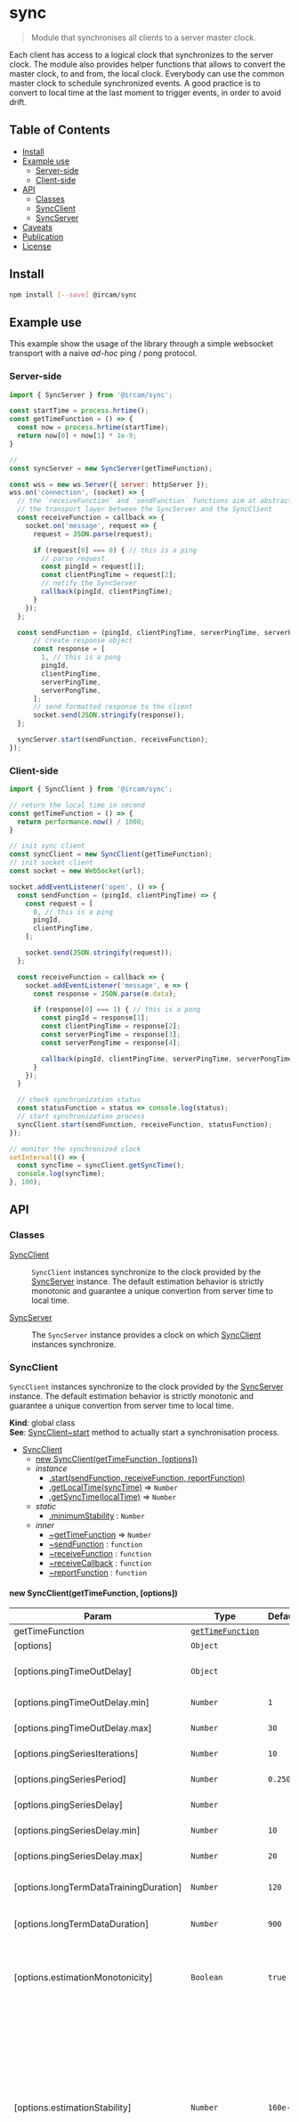 # sync

> Module that synchronises all clients to a server master clock. 

Each client has access to a logical clock that synchronizes to the server
clock. The module also provides helper functions that allows to convert the
master clock, to and from, the local clock. Everybody can use the common master
clock to schedule synchronized events. A good practice is to convert to local
time at the last moment to trigger events, in order to avoid drift.

## Table of Contents

<!-- toc -->

- [Install](#install)
- [Example use](#example-use)
  * [Server-side](#server-side)
  * [Client-side](#client-side)
- [API](#api)
  * [Classes](#classes)
  * [SyncClient](#syncclient)
  * [SyncServer](#syncserver)
- [Caveats](#caveats)
- [Publication](#publication)
- [License](#license)

<!-- tocstop -->

## Install

```sh
npm install [--save] @ircam/sync
```

## Example use

This example show the usage of the library through a simple websocket transport with a naive _ad-hoc_ ping / pong protocol.

### Server-side

```js
import { SyncServer } from '@ircam/sync';

const startTime = process.hrtime();
const getTimeFunction = () => {
  const now = process.hrtime(startTime);
  return now[0] + now[1] * 1e-9;
}

// 
const syncServer = new SyncServer(getTimeFunction);

const wss = new ws.Server({ server: httpServer });
wss.on('connection', (socket) => {
  // the `receiveFunction` and `sendFunction` functions aim at abstracting 
  // the transport layer between the SyncServer and the SyncClient
  const receiveFunction = callback => {
    socket.on('message', request => {
      request = JSON.parse(request);

      if (request[0] === 0) { // this is a ping
        // parse request
        const pingId = request[1];
        const clientPingTime = request[2];
        // notify the SyncServer
        callback(pingId, clientPingTime);
      }
    });
  };

  const sendFunction = (pingId, clientPingTime, serverPingTime, serverPongTime) => {
      // create response object
      const response = [
        1, // this is a pong
        pingId,
        clientPingTime,
        serverPingTime,
        serverPongTime,
      ];
      // send formatted response to the client
      socket.send(JSON.stringify(response));
  };

  syncServer.start(sendFunction, receiveFunction);
});
```

### Client-side

```js
import { SyncClient } from '@ircam/sync';

// return the local time in second
const getTimeFunction = () => {
  return performance.now() / 1000;
}

// init sync client
const syncClient = new SyncClient(getTimeFunction);
// init socket client
const socket = new WebSocket(url);

socket.addEventListener('open', () => {
  const sendFunction = (pingId, clientPingTime) => {
    const request = [
      0, // this is a ping
      pingId,
      clientPingTime,
    ];

    socket.send(JSON.stringify(request));
  };

  const receiveFunction = callback => {
    socket.addEventListener('message', e => {
      const response = JSON.parse(e.data);

      if (response[0] === 1) { // this is a pong
        const pingId = response[1];
        const clientPingTime = response[2];
        const serverPingTime = response[3];
        const serverPongTime = response[4];

        callback(pingId, clientPingTime, serverPingTime, serverPongTime);
      }
    });
  }

  // check synchronization status
  const statusFunction = status => console.log(status);
  // start synchronization process
  syncClient.start(sendFunction, receiveFunction, statusFunction);
});

// monitor the synchronized clock
setInterval(() => {
  const syncTime = syncClient.getSyncTime();
  console.log(syncTime);
}, 100);
```

## API

<!-- api -->

### Classes

<dl>
<dt><a href="#SyncClient">SyncClient</a></dt>
<dd><p><code>SyncClient</code> instances synchronize to the clock provided
by the <a href="#SyncServer">SyncServer</a> instance. The default estimation behavior is
strictly monotonic and guarantee a unique convertion from server time
to local time.</p>
</dd>
<dt><a href="#SyncServer">SyncServer</a></dt>
<dd><p>The <code>SyncServer</code> instance provides a clock on which <a href="#SyncClient">SyncClient</a>
instances synchronize.</p>
</dd>
</dl>

<a name="SyncClient"></a>

### SyncClient
`SyncClient` instances synchronize to the clock provided
by the [SyncServer](#SyncServer) instance. The default estimation behavior is
strictly monotonic and guarantee a unique convertion from server time
to local time.

**Kind**: global class  
**See**: [SyncClient~start](SyncClient~start) method to actually start a synchronisation
process.  

* [SyncClient](#SyncClient)
    * [new SyncClient(getTimeFunction, [options])](#new_SyncClient_new)
    * _instance_
        * [.start(sendFunction, receiveFunction, reportFunction)](#SyncClient+start)
        * [.getLocalTime(syncTime)](#SyncClient+getLocalTime) ⇒ <code>Number</code>
        * [.getSyncTime(localTime)](#SyncClient+getSyncTime) ⇒ <code>Number</code>
    * _static_
        * [.minimumStability](#SyncClient.minimumStability) : <code>Number</code>
    * _inner_
        * [~getTimeFunction](#SyncClient..getTimeFunction) ⇒ <code>Number</code>
        * [~sendFunction](#SyncClient..sendFunction) : <code>function</code>
        * [~receiveFunction](#SyncClient..receiveFunction) : <code>function</code>
        * [~receiveCallback](#SyncClient..receiveCallback) : <code>function</code>
        * [~reportFunction](#SyncClient..reportFunction) : <code>function</code>

<a name="new_SyncClient_new"></a>

#### new SyncClient(getTimeFunction, [options])

| Param | Type | Default | Description |
| --- | --- | --- | --- |
| getTimeFunction | [<code>getTimeFunction</code>](#SyncClient..getTimeFunction) |  |  |
| [options] | <code>Object</code> |  |  |
| [options.pingTimeOutDelay] | <code>Object</code> |  | range of duration (in seconds)   to consider a ping was not ponged back |
| [options.pingTimeOutDelay.min] | <code>Number</code> | <code>1</code> | min and max must be set   together |
| [options.pingTimeOutDelay.max] | <code>Number</code> | <code>30</code> | min and max must be set   together |
| [options.pingSeriesIterations] | <code>Number</code> | <code>10</code> | number of ping-pongs in a   series |
| [options.pingSeriesPeriod] | <code>Number</code> | <code>0.250</code> | interval (in seconds)   between pings in a series |
| [options.pingSeriesDelay] | <code>Number</code> |  | range of interval (in seconds)   between ping-pong series |
| [options.pingSeriesDelay.min] | <code>Number</code> | <code>10</code> | min and max must be set   together |
| [options.pingSeriesDelay.max] | <code>Number</code> | <code>20</code> | min and max must be set   together |
| [options.longTermDataTrainingDuration] | <code>Number</code> | <code>120</code> | duration of   training, in seconds, approximately, before using the estimate of clock   frequency |
| [options.longTermDataDuration] | <code>Number</code> | <code>900</code> | estimate synchronisation over   this duration, in seconds, approximately |
| [options.estimationMonotonicity] | <code>Boolean</code> | <code>true</code> | When `true`, the   estimation of the server time is strictly monotonic, and the maximum   instability of the estimated server time is then limited to   `options.estimationStability`. |
| [options.estimationStability] | <code>Number</code> | <code>160e-6</code> | This option applies   only when `options.estimationMonotonicity` is true. The adaptation to the   estimated server time is then limited by this positive value. 80e-6 (80   parts per million, PPM) is quite stable, and corresponds to the stability   of a conventional clock. 160e-6 is moderately adaptive, and corresponds   to the relative stability of 2 clocks; 500e-6 is quite adaptive, it   compensates 5 milliseconds in 1 second. It is the maximum value   (estimationStability must be lower than 500e-6). |

<a name="SyncClient+start"></a>

#### syncClient.start(sendFunction, receiveFunction, reportFunction)
Start a synchronisation process by registering the receive
function passed as second parameter. Then, send regular messages
to the server, using the send function passed as first parameter.

**Kind**: instance method of [<code>SyncClient</code>](#SyncClient)  

| Param | Type | Description |
| --- | --- | --- |
| sendFunction | [<code>sendFunction</code>](#SyncClient..sendFunction) |  |
| receiveFunction | [<code>receiveFunction</code>](#SyncClient..receiveFunction) | to register |
| reportFunction | [<code>reportFunction</code>](#SyncClient..reportFunction) | if defined, is called to   report the status, on each status change |

<a name="SyncClient+getLocalTime"></a>

#### syncClient.getLocalTime(syncTime) ⇒ <code>Number</code>
Get local time, or convert a synchronised time to a local time.

**Kind**: instance method of [<code>SyncClient</code>](#SyncClient)  
**Returns**: <code>Number</code> - local time, in seconds  

| Param | Type | Description |
| --- | --- | --- |
| syncTime | <code>Number</code> | undefined to get local time |

<a name="SyncClient+getSyncTime"></a>

#### syncClient.getSyncTime(localTime) ⇒ <code>Number</code>
Get synchronised time, or convert a local time to a synchronised time.

**Kind**: instance method of [<code>SyncClient</code>](#SyncClient)  
**Returns**: <code>Number</code> - synchronised time, in seconds.  

| Param | Type | Description |
| --- | --- | --- |
| localTime | <code>Number</code> | undefined to get synchronised time |

<a name="SyncClient.minimumStability"></a>

#### SyncClient.minimumStability : <code>Number</code>
The minimum stability serves several purposes:

1. The estimation process will restart if the estimated server time
reaches or exceeds this value.
2. The adaptation of a new estimation (after a ping-pong series) is also
limited to this value.
3. Given 1. and 2., this ensures that the estimation is strictly
monotonic.
4. Given 3., the conversion from server time to local time is unique.

**Kind**: static constant of [<code>SyncClient</code>](#SyncClient)  
**Value**: 500 PPM, like an old mechanical clock  
<a name="SyncClient..getTimeFunction"></a>

#### SyncClient~getTimeFunction ⇒ <code>Number</code>
**Kind**: inner typedef of [<code>SyncClient</code>](#SyncClient)  
**Returns**: <code>Number</code> - strictly monotonic, ever increasing, time in second. When
  possible the server code should define its own origin (i.e. `time=0`) in
  order to maximize the resolution of the clock for a long period of
  time. When `SyncServer~start` is called the clock should already be
  running (cf. `audioContext.currentTime` that needs user interaction to
  start)  
<a name="SyncClient..sendFunction"></a>

#### SyncClient~sendFunction : <code>function</code>
**Kind**: inner typedef of [<code>SyncClient</code>](#SyncClient)  
**See**: [receiveFunction](#SyncServer..receiveFunction)  

| Param | Type | Description |
| --- | --- | --- |
| pingId | <code>Number</code> | unique identifier |
| clientPingTime | <code>Number</code> | time-stamp of ping emission |

<a name="SyncClient..receiveFunction"></a>

#### SyncClient~receiveFunction : <code>function</code>
**Kind**: inner typedef of [<code>SyncClient</code>](#SyncClient)  
**See**: [sendFunction](#SyncServer..sendFunction)  

| Param | Type | Description |
| --- | --- | --- |
| receiveCallback | [<code>receiveCallback</code>](#SyncClient..receiveCallback) | called on each message   matching messageType. |

<a name="SyncClient..receiveCallback"></a>

#### SyncClient~receiveCallback : <code>function</code>
**Kind**: inner typedef of [<code>SyncClient</code>](#SyncClient)  

| Param | Type | Description |
| --- | --- | --- |
| pingId | <code>Number</code> | unique identifier |
| clientPingTime | <code>Number</code> | time-stamp of ping emission |
| serverPingTime | <code>Number</code> | time-stamp of ping reception |
| serverPongTime | <code>Number</code> | time-stamp of pong emission |

<a name="SyncClient..reportFunction"></a>

#### SyncClient~reportFunction : <code>function</code>
**Kind**: inner typedef of [<code>SyncClient</code>](#SyncClient)  

| Param | Type | Description |
| --- | --- | --- |
| report | <code>Object</code> |  |
| report.status | <code>String</code> | `new`, `startup`, `training` (offset   adaptation), or `sync` (offset and speed adaptation). |
| report.statusDuration | <code>Number</code> | duration since last status   change. |
| report.timeOffset | <code>Number</code> | time difference between local time and   sync time, in seconds. |
| report.frequencyRatio | <code>Number</code> | time ratio between local   time and sync time. |
| report.connection | <code>String</code> | `offline` or `online` |
| report.connectionDuration | <code>Number</code> | duration since last connection   change. |
| report.connectionTimeOut | <code>Number</code> | duration, in seconds, before   a time-out occurs. |
| report.travelDuration | <code>Number</code> | duration of a ping-pong round-trip,   in seconds, mean over the the last ping-pong series. |
| report.travelDurationMin | <code>Number</code> | duration of a ping-pong   round-trip, in seconds, minimum over the the last ping-pong series. |
| report.travelDurationMax | <code>Number</code> | duration of a ping-pong   round-trip, in seconds, maximum over the the last ping-pong series. |

<a name="SyncServer"></a>

### SyncServer
The `SyncServer` instance provides a clock on which [SyncClient](#SyncClient)
instances synchronize.

**Kind**: global class  
**See**: [SyncServer~start](SyncServer~start) method to
actually start a synchronisation process.  

* [SyncServer](#SyncServer)
    * [new SyncServer(function)](#new_SyncServer_new)
    * _instance_
        * [.start(sendFunction, receiveFunction)](#SyncServer+start)
        * [.getLocalTime(syncTime)](#SyncServer+getLocalTime) ⇒ <code>Number</code>
        * [.getSyncTime(localTime)](#SyncServer+getSyncTime) ⇒ <code>Number</code>
    * _inner_
        * [~getTimeFunction](#SyncServer..getTimeFunction) ⇒ <code>Number</code>
        * [~sendFunction](#SyncServer..sendFunction) : <code>function</code>
        * [~receiveFunction](#SyncServer..receiveFunction) : <code>function</code>
        * [~receiveCallback](#SyncServer..receiveCallback) : <code>function</code>

<a name="new_SyncServer_new"></a>

#### new SyncServer(function)

| Param | Type | Description |
| --- | --- | --- |
| function | [<code>getTimeFunction</code>](#SyncServer..getTimeFunction) | called to get the local time. It must return a time in seconds, monotonic, ever increasing. |

<a name="SyncServer+start"></a>

#### syncServer.start(sendFunction, receiveFunction)
Start a synchronisation process with a `SyncClient` by registering the
receive function passed as second parameter. On each received message,
send a reply using the function passed as first parameter.

**Kind**: instance method of [<code>SyncServer</code>](#SyncServer)  

| Param | Type |
| --- | --- |
| sendFunction | [<code>sendFunction</code>](#SyncServer..sendFunction) | 
| receiveFunction | [<code>receiveFunction</code>](#SyncServer..receiveFunction) | 

<a name="SyncServer+getLocalTime"></a>

#### syncServer.getLocalTime(syncTime) ⇒ <code>Number</code>
Get local time, or convert a synchronised time to a local time.

**Kind**: instance method of [<code>SyncServer</code>](#SyncServer)  
**Returns**: <code>Number</code> - local time, in seconds  

| Param | Type | Description |
| --- | --- | --- |
| syncTime | <code>Number</code> | undefined to get local time |

<a name="SyncServer+getSyncTime"></a>

#### syncServer.getSyncTime(localTime) ⇒ <code>Number</code>
Get synchronised time, or convert a local time to a synchronised time.

**Kind**: instance method of [<code>SyncServer</code>](#SyncServer)  
**Returns**: <code>Number</code> - synchronised time, in seconds.  

| Param | Type | Description |
| --- | --- | --- |
| localTime | <code>Number</code> | undefined to get synchronised time |

<a name="SyncServer..getTimeFunction"></a>

#### SyncServer~getTimeFunction ⇒ <code>Number</code>
**Kind**: inner typedef of [<code>SyncServer</code>](#SyncServer)  
**Returns**: <code>Number</code> - monotonic, ever increasing, time in second. When possible
 the server code should define its own origin (i.e. `time=0`) in order to
 maximize the resolution of the clock for a long period of time. When
 `SyncServer~start` is called the clock should be running
 (cf. `audioContext.currentTime` that needs user interaction to start)  
**Example**  
```js
const startTime = process.hrtime();

const getTimeFunction = () => {
  const now = process.hrtime(startTime);
  return now[0] + now[1] * 1e-9;
};
```
<a name="SyncServer..sendFunction"></a>

#### SyncServer~sendFunction : <code>function</code>
**Kind**: inner typedef of [<code>SyncServer</code>](#SyncServer)  
**See**: [receiveFunction](#SyncClient..receiveFunction)  

| Param | Type | Description |
| --- | --- | --- |
| pingId | <code>Number</code> | unique identifier |
| clientPingTime | <code>Number</code> | time-stamp of ping emission |
| serverPingTime | <code>Number</code> | time-stamp of ping reception |
| serverPongTime | <code>Number</code> | time-stamp of pong emission |

<a name="SyncServer..receiveFunction"></a>

#### SyncServer~receiveFunction : <code>function</code>
**Kind**: inner typedef of [<code>SyncServer</code>](#SyncServer)  
**See**: [sendFunction](#SyncClient..sendFunction)  

| Param | Type | Description |
| --- | --- | --- |
| receiveCallback | [<code>receiveCallback</code>](#SyncServer..receiveCallback) | called on each message matching messageType. |

<a name="SyncServer..receiveCallback"></a>

#### SyncServer~receiveCallback : <code>function</code>
**Kind**: inner typedef of [<code>SyncServer</code>](#SyncServer)  

| Param | Type | Description |
| --- | --- | --- |
| pingId | <code>Number</code> | unique identifier |
| clientPingTime | <code>Number</code> | time-stamp of ping emission |


<!-- apistop -->

## Caveats

The synchronisation process is continuous: after a call to the `start` method,
it runs in the background. It is important to avoid blocking it, on the client
side and on the server side.

In many cases, running the sync process in another thread is not an option as
the local clock will be different accross threads or processes.

## Publication

For more information, you can read this [article] presented at the [Web Audio Conference 2016]:
> Jean-Philippe Lambert, Sébastien Robaszkiewicz, Norbert Schnell. Synchronisation for Distributed Audio Rendering over Heterogeneous Devices, in HTML5. 2nd Web Audio Conference, Apr 2016, Atlanta, GA, United States. ⟨hal-01304889⟩ - [https://hal.archives-ouvertes.fr/hal-01304889v1](https://hal.archives-ouvertes.fr/hal-01304889v1)

*Note: the stabilisation of the estimated synchronous time has been added after the publication of this article.*

## License

[BSD-3-Clause]. See the [LICENSE file].

[article]:  https://hal.archives-ouvertes.fr/hal-01304889v1
[BSD-3-Clause]: https://opensource.org/licenses/BSD-3-Clause
[LICENSE file]: ./LICENSE
[Web Audio Conference 2016]: http://webaudio.gatech.edu/
